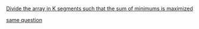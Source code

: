 [Divide the array in K segments such that the sum of minimums is maximized](https://www.geeksforgeeks.org/divide-the-array-in-k-segments-such-that-the-sum-of-minimums-is-maximized/)


[same question](/LeetCode/dp/min_difficulty_job_schedule)

